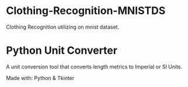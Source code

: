 # Clothing-Recognition-MNISTDS
Clothing Recognition utilizing on mnist dataset.

# Python Unit Converter
A unit conversion tool that converts length metrics to Imperial or SI Units.

Made with:
Python & Tkinter

